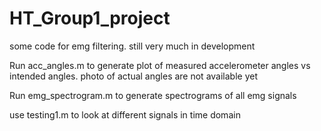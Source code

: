 # HT_Group1_project
some code for emg filtering. still very much in development

Run acc_angles.m to generate plot of measured accelerometer angles vs intended angles. photo of actual angles are not available yet 

Run emg_spectrogram.m to generate spectrograms of all emg signals

use testing1.m to look at different signals in time domain
